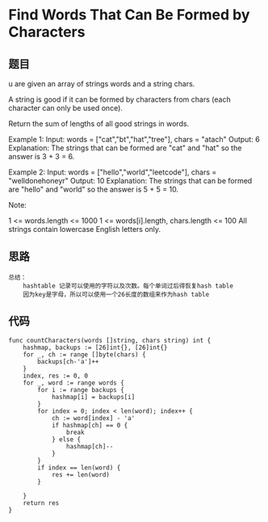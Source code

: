 # Find Words That Can Be Formed by Characters


## 题目


u are given an array of strings words and a string chars.

A string is good if it can be formed by characters from chars (each character can only be used once).

Return the sum of lengths of all good strings in words.

 

Example 1:
Input: words = ["cat","bt","hat","tree"], chars = "atach"
Output: 6
Explanation: 
The strings that can be formed are "cat" and "hat" so the answer is 3 + 3 = 6.

Example 2:
Input: words = ["hello","world","leetcode"], chars = "welldonehoneyr"
Output: 10
Explanation: 
The strings that can be formed are "hello" and "world" so the answer is 5 + 5 = 10.
 

Note:

1 <= words.length <= 1000
1 <= words[i].length, chars.length <= 100
All strings contain lowercase English letters only.

## 思路

```
总结：
	hashtable 记录可以使用的字符以及次数。每个单词过后得恢复hash table
	因为key是字母，所以可以使用一个26长度的数组来作为hash table
```

## 代码


```golang
func countCharacters(words []string, chars string) int {
    hashmap, backups := [26]int{}, [26]int{}
    for _, ch := range []byte(chars) {
        backups[ch-'a']++
    }
    index, res := 0, 0
    for _, word := range words {
        for i := range backups {
            hashmap[i] = backups[i]
        }
        for index = 0; index < len(word); index++ {
            ch := word[index] - 'a'
            if hashmap[ch] == 0 {
                break
            } else {
                hashmap[ch]--
            }
        }
        if index == len(word) {
            res += len(word)
        }
        
    }
    return res
}
```
